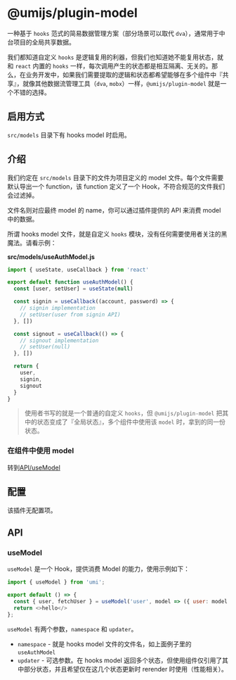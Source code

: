 
# @umijs/plugin-model

一种基于 `hooks` 范式的简易数据管理方案（部分场景可以取代 `dva`），通常用于中台项目的全局共享数据。

我们都知道自定义 `hooks` 是逻辑复用的利器，但我们也知道她不能复用状态，就和 `react` 内置的 `hooks` 一样，每次调用产生的状态都是相互隔离、无关的。那么，在业务开发中，如果我们需要提取的逻辑和状态都希望能够在多个组件中『共享』，就像其他数据流管理工具（`dva`, `mobx`）一样，`@umijs/plugin-model` 就是一个不错的选择。

## 启用方式

`src/models` 目录下有 hooks model 时启用。

## 介绍

我们约定在 `src/models` 目录下的文件为项目定义的 model 文件。每个文件需要默认导出一个 function，该 function 定义了一个 Hook，不符合规范的文件我们会过滤掉。

文件名则对应最终 model 的 name，你可以通过插件提供的 API 来消费 model 中的数据。

所谓 hooks model 文件，就是自定义 `hooks` 模块，没有任何需要使用者关注的黑魔法。请看示例：

**src/models/useAuthModel.js**

```js
import { useState, useCallback } from 'react'

export default function useAuthModel() {
  const [user, setUser] = useState(null)

  const signin = useCallback((account, password) => {
    // signin implementation
    // setUser(user from signin API)
  }, [])

  const signout = useCallback(() => {
    // signout implementation
    // setUser(null)
  }, [])

  return {
    user,
    signin,
    signout
  }
}
```

> 使用者书写的就是一个普通的自定义 `hooks`，但 `@umijs/plugin-model` 把其中的状态变成了『全局状态』，多个组件中使用该 `model` 时，拿到的同一份状态。


### 在组件中使用 model

转到[API/useModel](#usemodel)

## 配置

该插件无配置项。

## API

### useModel

`useModel` 是一个 Hook，提供消费 Model 的能力，使用示例如下：

```js
import { useModel } from 'umi';

export default () => {
  const { user, fetchUser } = useModel('user', model => ({ user: model.user, fetchUser: model.fetchUser }));
  return <>hello</>
};
```

`useModel` 有两个参数，`namespace` 和 `updater`。

- `namespace` - 就是 hooks model 文件的文件名，如上面例子里的 `useAuthModel`
- `updater` - 可选参数。在 hooks model 返回多个状态，但使用组件仅引用了其中部分状态，并且希望仅在这几个状态更新时 rerender 时使用（性能相关）。
